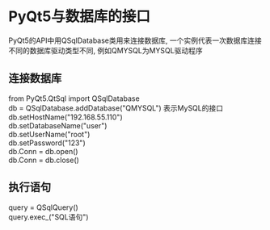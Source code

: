 # PyQt5与数据库的接口  
PyQt5的API中用QSqlDatabase类用来连接数据库, 一个实例代表一次数据库连接  
不同的数据库驱动类型不同, 例如QMYSQL为MYSQL驱动程序  
## 连接数据库  
from PyQt5.QtSql import QSqlDatabase  
db = QSqlDatabase.addDatabase("QMYSQL")  表示MySQL的接口
db.setHostName("192.168.55.110")  
db.setDatabaseName("user")   
db.setUserName("root")  
db.setPassword("123")  
db.Conn = db.open()  
db.Conn = db.close()  

## 执行语句  
query = QSqlQuery()  
query.exec_("SQL语句")  



